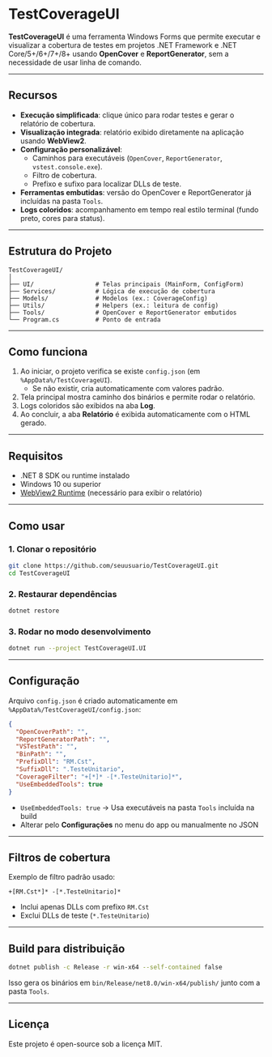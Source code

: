 # TestCoverageUI

**TestCoverageUI** é uma ferramenta Windows Forms que permite executar e visualizar a cobertura de testes em projetos .NET Framework e .NET Core/5+/6+/7+/8+ usando **OpenCover** e **ReportGenerator**, sem a necessidade de usar linha de comando.

---

## Recursos

- **Execução simplificada**: clique único para rodar testes e gerar o relatório de cobertura.
- **Visualização integrada**: relatório exibido diretamente na aplicação usando **WebView2**.
- **Configuração personalizável**:
  - Caminhos para executáveis (`OpenCover`, `ReportGenerator`, `vstest.console.exe`).
  - Filtro de cobertura.
  - Prefixo e sufixo para localizar DLLs de teste.
- **Ferramentas embutidas**: versão do OpenCover e ReportGenerator já incluídas na pasta `Tools`.
- **Logs coloridos**: acompanhamento em tempo real estilo terminal (fundo preto, cores para status).

---

## Estrutura do Projeto

```
TestCoverageUI/
│
├── UI/                 # Telas principais (MainForm, ConfigForm)
├── Services/           # Lógica de execução de cobertura
├── Models/             # Modelos (ex.: CoverageConfig)
├── Utils/              # Helpers (ex.: leitura de config)
├── Tools/              # OpenCover e ReportGenerator embutidos
└── Program.cs          # Ponto de entrada
```

---

## Como funciona

1. Ao iniciar, o projeto verifica se existe `config.json` (em `%AppData%/TestCoverageUI`).  
   - Se não existir, cria automaticamente com valores padrão.
2. Tela principal mostra caminho dos binários e permite rodar o relatório.
3. Logs coloridos são exibidos na aba **Log**.
4. Ao concluir, a aba **Relatório** é exibida automaticamente com o HTML gerado.

---

## Requisitos

- .NET 8 SDK ou runtime instalado
- Windows 10 ou superior
- [WebView2 Runtime](https://developer.microsoft.com/en-us/microsoft-edge/webview2/) (necessário para exibir o relatório)

---

## Como usar

### 1. Clonar o repositório

```bash
git clone https://github.com/seuusuario/TestCoverageUI.git
cd TestCoverageUI
```

### 2. Restaurar dependências

```bash
dotnet restore
```

### 3. Rodar no modo desenvolvimento

```bash
dotnet run --project TestCoverageUI.UI
```

---

## Configuração

Arquivo `config.json` é criado automaticamente em `%AppData%/TestCoverageUI/config.json`:

```json
{
  "OpenCoverPath": "",
  "ReportGeneratorPath": "",
  "VSTestPath": "",
  "BinPath": "",
  "PrefixDll": "RM.Cst",
  "SuffixDll": ".TesteUnitario",
  "CoverageFilter": "+[*]* -[*.TesteUnitario]*",
  "UseEmbeddedTools": true
}
```

- `UseEmbeddedTools: true` → Usa executáveis na pasta `Tools` incluída na build
- Alterar pelo **Configurações** no menu do app ou manualmente no JSON

---

## Filtros de cobertura

Exemplo de filtro padrão usado:

```
+[RM.Cst*]* -[*.TesteUnitario]*
```

- Inclui apenas DLLs com prefixo `RM.Cst`
- Exclui DLLs de teste (`*.TesteUnitario`)

---

## Build para distribuição

```bash
dotnet publish -c Release -r win-x64 --self-contained false
```

Isso gera os binários em `bin/Release/net8.0/win-x64/publish/` junto com a pasta `Tools`.

---

## Licença

Este projeto é open-source sob a licença MIT.

